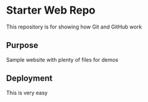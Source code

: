 # Starter Web Repo

This repository is for showing how Git and GitHub work

## Purpose

Sample website with plenty of files for demos

## Deployment

This is very easy




